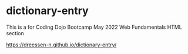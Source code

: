 # dictionary-entry

This is a for Coding Dojo Bootcamp May 2022
Web Fundamentals HTML section 

https://dreessen-n.github.io/dictionary-entry/